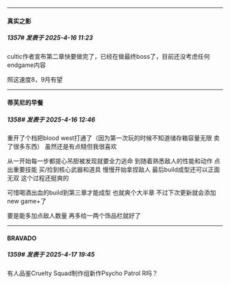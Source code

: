 ﻿
*****

####  真实之影  
##### 1357#       发表于 2025-4-16 11:23

cultic作者宣布第二章快要做完了，已经在做最终boss了，目前还没考虑任何endgame内容

照这速度8，9月有望


*****

####  蒂芙尼的早餐  
##### 1358#       发表于 2025-4-16 12:46

重开了个档把blood west打通了（因为第一次玩的时候不知道储存箱容量无限 卖了很多东西） 虽然还是有点糙但我很喜欢 

从一开始每一步都提心吊胆被发现就要全力逃命 到随着熟悉敌人的性能和动作 点出重要技能 买/捡到核心武器和道具 慢慢开始拿捏敌人 最后build成型还可以正面无双 这个过程还挺爽的

可惜喝酒出血的build到第三章才能成型 也就爽个大半章 不过下次更新就会添加new game+了 

要是能多加点敌人数量 再多给一两个饰品栏就好了 


*****

####  BRAVADO  
##### 1359#       发表于 2025-4-17 19:45

有人品鉴Cruelty Squad制作组新作Psycho Patrol R吗？

